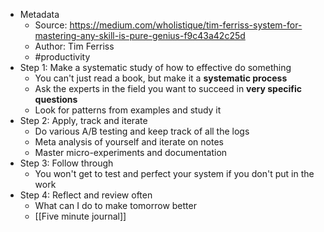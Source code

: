 - Metadata
    - Source: https://medium.com/wholistique/tim-ferriss-system-for-mastering-any-skill-is-pure-genius-f9c43a42c25d
	- Author: Tim Ferriss
	- #productivity 
- Step 1: Make a systematic study of how to effective do something
    - You can't just read a book, but make it a **systematic process**
    - Ask the experts in the field you want to succeed in **very specific questions**
    - Look for patterns from examples and study it
- Step 2: Apply, track and iterate
    - Do various A/B testing and keep track of all the logs
    - Meta analysis of yourself and iterate on notes
    - Master micro-experiments and documentation
- Step 3: Follow through
    - You won't get to test and perfect your system if you don't put in the work
- Step 4: Reflect and review often
    - What can I do to make tomorrow better
    - [[Five minute journal]]
